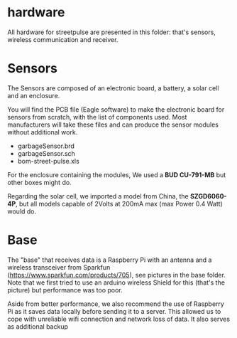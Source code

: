 hardware
========

All hardware for streetpulse are presented in this folder: that's sensors, wireless communication and receiver.


Sensors
========

The Sensors are composed of an electronic board, a battery, a solar cell and an enclosure.

You will find the PCB file (Eagle software) to make the electronic board for sensors from scratch, with the list of components used. Most manufacturers will take these files and can produce the sensor modules without additional work.

- garbageSensor.brd 
- garbageSensor.sch
- bom-street-pulse.xls
 
For the enclosure containing the modules, We used a **BUD CU-791-MB** but other boxes might do.

Regarding the solar cell, we imported a model from China, the **SZGD6060-4P**, but all models capable of 2Volts at 200mA max (max Power 0.4 Watt) would do.


Base
====
The "base" that receives data is a Raspberry Pi with an antenna and a wireless transceiver from Sparkfun
(https://www.sparkfun.com/products/705), see pictures in the base folder. Note that we first tried to use
an arduino wireless Shield for this (that's the picture) but  performance was too poor.

Aside from better performance, we also recommend the use of Raspberry Pi as it saves data locally before sending it to a server. This allowed us to cope with unreliable wifi connection and network loss of data. It also serves as additional backup